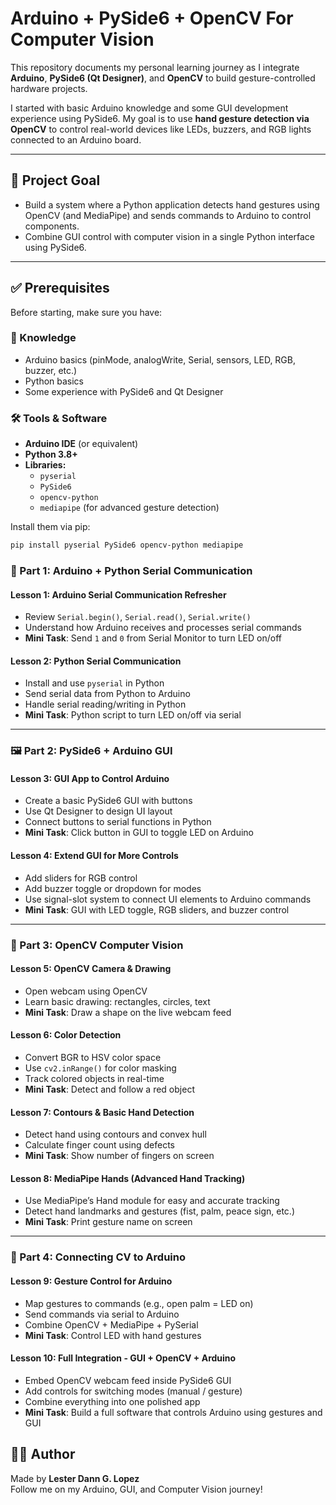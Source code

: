 # Arduino + PySide6 + OpenCV For Computer Vision

This repository documents my personal learning journey as I integrate **Arduino**, **PySide6 (Qt Designer)**, and **OpenCV** to build gesture-controlled hardware projects.

I started with basic Arduino knowledge and some GUI development experience using PySide6. My goal is to use **hand gesture detection via OpenCV** to control real-world devices like LEDs, buzzers, and RGB lights connected to an Arduino board.

---

## 🚀 Project Goal

- Build a system where a Python application detects hand gestures using OpenCV (and MediaPipe) and sends commands to Arduino to control components.
- Combine GUI control with computer vision in a single Python interface using PySide6.

---

## ✅ Prerequisites

Before starting, make sure you have:

### 🧠 Knowledge
- Arduino basics (pinMode, analogWrite, Serial, sensors, LED, RGB, buzzer, etc.)
- Python basics
- Some experience with PySide6 and Qt Designer

### 🛠️ Tools & Software
- **Arduino IDE** (or equivalent)
- **Python 3.8+**
- **Libraries:**
  - `pyserial`
  - `PySide6`
  - `opencv-python`
  - `mediapipe` (for advanced gesture detection)

Install them via pip:

```bash
pip install pyserial PySide6 opencv-python mediapipe
```
### 🔧 Part 1: Arduino + Python Serial Communication

#### **Lesson 1: Arduino Serial Communication Refresher**
- Review `Serial.begin()`, `Serial.read()`, `Serial.write()`
- Understand how Arduino receives and processes serial commands  
- **Mini Task**: Send `1` and `0` from Serial Monitor to turn LED on/off

#### **Lesson 2: Python Serial Communication**
- Install and use `pyserial` in Python
- Send serial data from Python to Arduino
- Handle serial reading/writing in Python  
- **Mini Task**: Python script to turn LED on/off via serial

---

### 🖼️ Part 2: PySide6 + Arduino GUI

#### **Lesson 3: GUI App to Control Arduino**
- Create a basic PySide6 GUI with buttons
- Use Qt Designer to design UI layout
- Connect buttons to serial functions in Python  
- **Mini Task**: Click button in GUI to toggle LED on Arduino

#### **Lesson 4: Extend GUI for More Controls**
- Add sliders for RGB control
- Add buzzer toggle or dropdown for modes
- Use signal-slot system to connect UI elements to Arduino commands  
- **Mini Task**: GUI with LED toggle, RGB sliders, and buzzer control

---

### 🎥 Part 3: OpenCV Computer Vision

#### **Lesson 5: OpenCV Camera & Drawing**
- Open webcam using OpenCV
- Learn basic drawing: rectangles, circles, text  
- **Mini Task**: Draw a shape on the live webcam feed

#### **Lesson 6: Color Detection**
- Convert BGR to HSV color space
- Use `cv2.inRange()` for color masking
- Track colored objects in real-time  
- **Mini Task**: Detect and follow a red object

#### **Lesson 7: Contours & Basic Hand Detection**
- Detect hand using contours and convex hull
- Calculate finger count using defects  
- **Mini Task**: Show number of fingers on screen

#### **Lesson 8: MediaPipe Hands (Advanced Hand Tracking)**
- Use MediaPipe’s Hand module for easy and accurate tracking
- Detect hand landmarks and gestures (fist, palm, peace sign, etc.)  
- **Mini Task**: Print gesture name on screen

---

### 🤝 Part 4: Connecting CV to Arduino

#### **Lesson 9: Gesture Control for Arduino**
- Map gestures to commands (e.g., open palm = LED on)
- Send commands via serial to Arduino
- Combine OpenCV + MediaPipe + PySerial  
- **Mini Task**: Control LED with hand gestures

#### **Lesson 10: Full Integration - GUI + OpenCV + Arduino**
- Embed OpenCV webcam feed inside PySide6 GUI
- Add controls for switching modes (manual / gesture)
- Combine everything into one polished app  
- **Mini Task**: Build a full software that controls Arduino using gestures and GUI


## 🧑‍💻 Author

Made  by **Lester Dann G. Lopez**  
Follow me on my Arduino, GUI, and Computer Vision journey!

